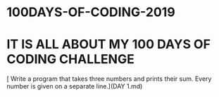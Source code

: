 # 100DAYS-OF-CODING-2019
# IT IS ALL ABOUT MY 100 DAYS OF CODING CHALLENGE


[ Write a program that takes three numbers and prints their sum. Every number is given on a separate line.](DAY 1.md)
